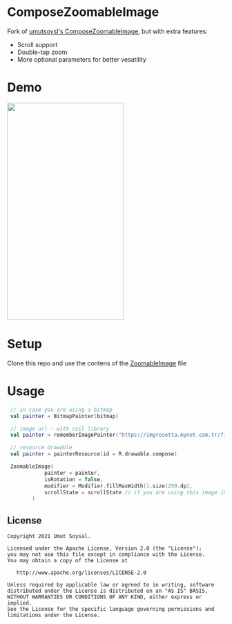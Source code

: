 # ComposeZoomableImage
Fork of [umutsoysl's ComposeZoomableImage](https://github.com/umutsoysl/ComposeZoomableImage), but with extra features:

- Scroll support
- Double-tap zoom
- More optional parameters for better vesatility

# Demo

<img src="gif/demo.gif" width="270" height="500"/>


# Setup

Clone this repo and use the contens of the [ZoomableImage](https://github.com/joaopegoraro/ComposeZoomableImagePlus/blob/main/zoomableimage/src/main/java/com/umut/soysal/zoomableimage/ZoomableImage.kt) file

# Usage

```kotlin
 // in case you are using a bitmap
 val painter = BitmapPainter(bitmap)

 // image url - with coil library
 val painter = rememberImagePainter("https://imgrosetta.mynet.com.tr/file/12220872/12220872-1200x824.jpg")

 // resource drawable
 val painter = painterResource(id = R.drawable.compose)

 ZoomableImage(
            painter = painter,
            isRotation = false,
            modifier = Modifier.fillMaxWidth().size(250.dp),
            scrollState = scrollState // if you are using this image inside a scrollable component
        )

```


License
--------


    Copyright 2021 Umut Soysal.

    Licensed under the Apache License, Version 2.0 (the "License");
    you may not use this file except in compliance with the License.
    You may obtain a copy of the License at

       http://www.apache.org/licenses/LICENSE-2.0

    Unless required by applicable law or agreed to in writing, software
    distributed under the License is distributed on an "AS IS" BASIS,
    WITHOUT WARRANTIES OR CONDITIONS OF ANY KIND, either express or implied.
    See the License for the specific language governing permissions and
    limitations under the License.
